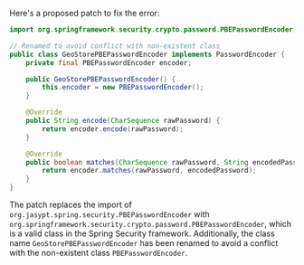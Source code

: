 Here's a proposed patch to fix the error:
```java
import org.springframework.security.crypto.password.PBEPasswordEncoder;

// Renamed to avoid conflict with non-existent class
public class GeoStorePBEPasswordEncoder implements PasswordEncoder {
    private final PBEPasswordEncoder encoder;

    public GeoStorePBEPasswordEncoder() {
        this.encoder = new PBEPasswordEncoder();
    }

    @Override
    public String encode(CharSequence rawPassword) {
        return encoder.encode(rawPassword);
    }

    @Override
    public boolean matches(CharSequence rawPassword, String encodedPassword) {
        return encoder.matches(rawPassword, encodedPassword);
    }
}
```
The patch replaces the import of `org.jasypt.spring.security.PBEPasswordEncoder` with `org.springframework.security.crypto.password.PBEPasswordEncoder`, which is a valid class in the Spring Security framework. Additionally, the class name `GeoStorePBEPasswordEncoder` has been renamed to avoid a conflict with the non-existent class `PBEPasswordEncoder`.
